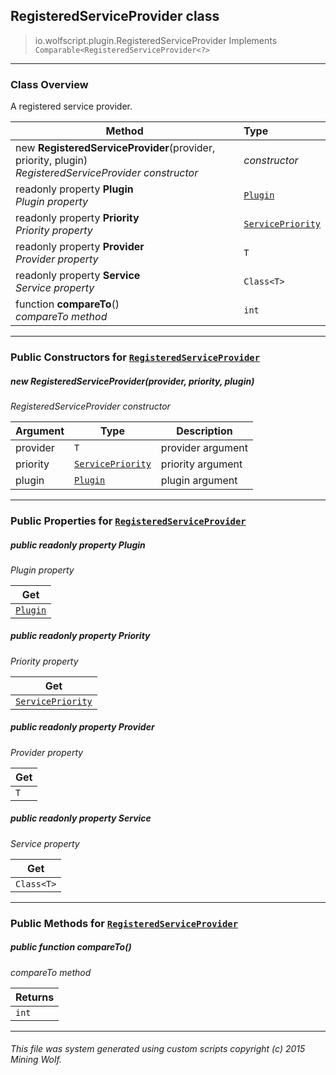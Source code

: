 ## RegisteredServiceProvider __class__

>io.wolfscript.plugin.RegisteredServiceProvider
>Implements `Comparable<RegisteredServiceProvider<?>`

---

### Class Overview

A registered service provider.

Method | Type   
--- | :--- 
new __RegisteredServiceProvider__(provider, priority, plugin) <br> _RegisteredServiceProvider constructor_ | _constructor_
 readonly property __Plugin__ <br> _Plugin property_ | [`Plugin`](Plugin.md)
 readonly property __Priority__ <br> _Priority property_ | [`ServicePriority`](ServicePriority.md)
 readonly property __Provider__ <br> _Provider property_ | `T`
 readonly property __Service__ <br> _Service property_ | `Class<T>`
 function __compareTo__() <br> _compareTo method_ | `int`



---

### Public Constructors for [`RegisteredServiceProvider`](RegisteredServiceProvider.md)

##### <a id='registeredserviceprovider'></a>new __RegisteredServiceProvider__(provider, priority, plugin) 

_RegisteredServiceProvider constructor_

Argument | Type | Description  
--- | --- | --- 
provider | `T` | provider argument
priority | [`ServicePriority`](ServicePriority.md) | priority argument
plugin | [`Plugin`](Plugin.md) | plugin argument

---

### Public Properties for [`RegisteredServiceProvider`](RegisteredServiceProvider.md)

##### <a id='plugin'></a>public  readonly property __Plugin__

_Plugin property_

Get | 
--- | 
[`Plugin`](Plugin.md) |



##### <a id='priority'></a>public  readonly property __Priority__

_Priority property_

Get | 
--- | 
[`ServicePriority`](ServicePriority.md) |



##### <a id='provider'></a>public  readonly property __Provider__

_Provider property_

Get | 
--- | 
`T` |



##### <a id='service'></a>public  readonly property __Service__

_Service property_

Get | 
--- | 
`Class<T>` |



---

### Public Methods for [`RegisteredServiceProvider`](RegisteredServiceProvider.md)

##### <a id='compareto'></a>public  function __compareTo__()

_compareTo method_

Returns | 
--- | 
`int` |


---


###### This file was system generated using custom scripts copyright (c) 2015 Mining Wolf.
	

